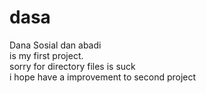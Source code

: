 # dasa
Dana Sosial dan abadi<br>
is my first project. <br>
sorry for directory files is suck<br>
i hope have a improvement to second project
